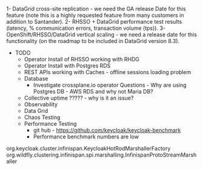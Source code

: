 
1- DataGrid cross-site replication - we need the GA release Date for this feature (note this is a highly requested feature from many customers in addition to Santander).
2- RHSSO + DataGrid performance test results (latency, % communication errors, transaction volume (tps)).
3- OpenShift/RHSSO/DataGrid vertical scaling - we need a release date for this functionality (on the roadmap to be included in DataGrid version 8.3).


- TODO
    - Operator Install of RHSSO working with RHDG
    - Operator Install with Postgres RDS
    - REST APIs working with Caches - offline sessions loading problem
    - Database
        - Investigate crossplane.io operator
        Questions - Why are using Postgres DB - AWS RDS and why not Maria DB?
    - Collective uptime
        ????? - why is it an issue?
    - Observability
    - Data Grid
    - Chaos Testing
    - Performance Testing
        - git hub - https://github.com/keycloak/keycloak-benchmark
        - Performance benchmark numbers are low
    

 org.keycloak.cluster.infinispan.KeycloakHotRodMarshallerFactory
 org.wildfly.clustering.infinispan.spi.marshalling.InfinispanProtoStreamMarshaller




